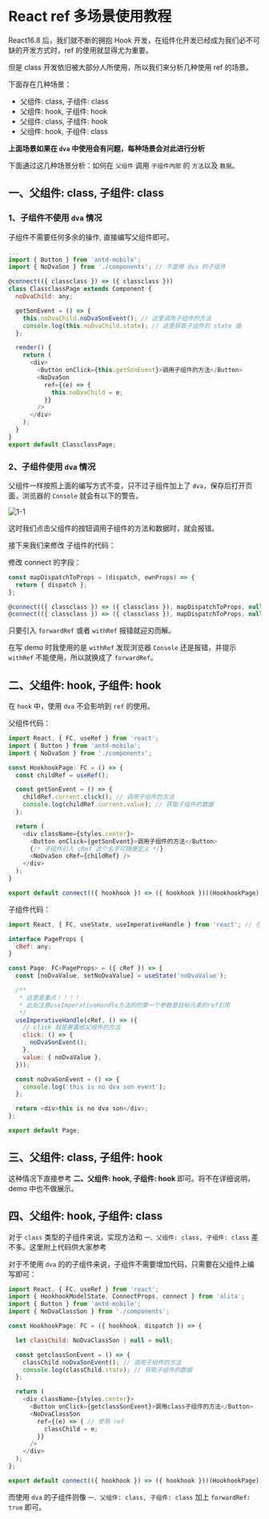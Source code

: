 # React ref 多场景使用教程

React16.8 后，我们就不断的拥抱 Hook 开发，在组件化开发已经成为我们必不可缺的开发方式时，ref 的使用就显得尤为重要。

但是 class 开发依旧被大部分人所使用，所以我们来分析几种使用 ref 的场景。

下面存在几种场景：

- 父组件: class, 子组件: class
- 父组件: hook, 子组件: hook
- 父组件: class, 子组件: hook
- 父组件: hook, 子组件: class


**上面场景如果在 `dva` 中使用会有问题，每种场景会对此进行分析**

下面通过这几种场景分析：如何在 `父组件` 调用 `子组件内部` 的 `方法`以及 `数据`。

## 一、父组件: class, 子组件: class

### 1、子组件不使用 `dva` 情况

子组件不需要任何多余的操作, 直接编写父组件即可。

```js
...
import { Button } from 'antd-mobile';
import { NoDvaSon } from './components'; // 不是用 dva 的子组件

@connect(({ classclass }) => ({ classclass }))
class ClassclassPage extends Component {
  noDvaChild: any;

  getSonEvent = () => {
    this.noDvaChild.noDvaSonEvent(); // 这里调用子组件的方法
    console.log(this.noDvaChild.state); // 这里获取子组件的 state 值
  };

  render() {
    return (
      <div>
        <Button onClick={this.getSonEvent}>调用子组件的方法</Button>
        <NoDvaSon
          ref={(e) => {
            this.noDvaChild = e;
          }}
        />
      </div>
    );
  }
}
export default ClassclassPage;
```

### 2、子组件使用 `dva` 情况

父组件一样按照上面的编写方式不变，只不过子组件加上了 `dva`，保存后打开页面，浏览器的 `Console` 就会有以下的警告。

![1-1](assets/../../gitImg/ref/1-1.jpg)

这时我们点击父组件的按钮调用子组件的方法和数据时，就会报错。

接下来我们来修改 子组件的代码：

修改 connect 的字段：

```js
const mapDispatchToProps = (dispatch, ownProps) => {
  return { dispatch };
};

@connect(({ classclass }) => ({ classclass }), mapDispatchToProps, null, { forwardRef: true }) // 新 react-redux 版本支持
@connect(({ classclass }) => ({ classclass }), mapDispatchToProps, null, { withRef: true }) // 旧 react-redux 版本支持
```

只要引入 `forwardRef` 或者 `withRef` 报错就迎刃而解。

在写 demo 时我使用的是 `withRef` 发现浏览器 `Console` 还是报错，并提示 `withRef` 不能使用，所以就换成了 `forwardRef`。

## 二、父组件: hook, 子组件: hook

在 `hook` 中，使用 `dva` 不会影响到 `ref` 的使用。

父组件代码： 

```js
import React, { FC, useRef } from 'react';
import { Button } from 'antd-mobile';
import { NoDvaSon } from './components';

const HookhookPage: FC = () => {
  const childRef = useRef(); 

  const getSonEvent = () => {
    childRef.current.click(); // 调用子组件的方法
    console.log(childRef.current.value); // 获取子组件的数据
  };

  return (
    <div className={styles.center}>
      <Button onClick={getSonEvent}>调用子组件的方法</Button>
      {/* 子组件引入 cRef 这个名字可随便定义 */}
      <NoDvaSon cRef={childRef} /> 
    </div>
  );
}

export default connect(({ hookhook }) => ({ hookhook }))(HookhookPage);
```

子组件代码：

```js
import React, { FC, useState, useImperativeHandle } from 'react'; // 引入需要的 useImperativeHandle

interface PageProps {
  cRef: any;
}

const Page: FC<PageProps> = ({ cRef }) => {
  const [noDvaValue, setNoDvaValue] = useState('noDvaValue');

  /**
   * 这里是重点！！！！
   * 此处注意useImperativeHandle方法的的第一个参数是目标元素的ref引用
   */
  useImperativeHandle(cRef, () => ({
    // click 就是暴露给父组件的方法
    click: () => {
      noDvaSonEvent();
    },
    value: { noDvaValue },
  }));

  const noDvaSonEvent = () => {
    console.log('this is no dva son event');
  };

  return <div>this is no dva son</div>;
};

export default Page;
```

## 三、父组件: class, 子组件: hook

这种情况下直接参考 **二、父组件: hook, 子组件: hook** 即可。将不在详细说明，demo 中也不做展示。

## 四、父组件: hook, 子组件: class

对于 `class` 类型的子组件来说，实现方法和 `一、父组件: class, 子组件: class` 差不多。这里附上代码供大家参考

对于不使用 `dva` 的的子组件来说，子组件不需要增加代码，只需要在父组件上编写即可：

```js
import React, { FC, useRef } from 'react';
import { HookhookModelState, ConnectProps, connect } from 'alita';
import { Button } from 'antd-mobile';
import { NoDvaClassSon } from './components';

const HookhookPage: FC = ({ hookhook, dispatch }) => {

  let classChild: NoDvaClassSon | null = null;

  const getclassSonEvent = () => {
    classChild.noDvaSonEvent(); // 调用子组件的方法
    console.log(classChild.state); // 获取子组件的数据
  };

  return (
    <div className={styles.center}>
      <Button onClick={getclassSonEvent}>调用class子组件的方法</Button>
      <NoDvaClassSon
        ref={(e) => { // 使用 ref
          classChild = e;
        }}
      />
    </div>
  );
};

export default connect(({ hookhook }) => ({ hookhook }))(HookhookPage);
```

而使用 `dva` 的子组件则像 `一、父组件: class, 子组件: class` 加上 `forwardRef: true` 即可。









